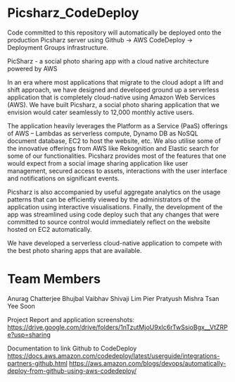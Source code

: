 # Picsharz_CodeDeploy
Code committed to this repository will automatically be deployed onto the production Picsharz server using Github -> AWS CodeDeploy -> Deployment Groups infrastructure.

PicSharz - a social photo sharing app with a cloud native architecture powered by AWS

In an era where most applications that migrate to the cloud adopt a lift and shift approach, we have designed and developed ground up a serverless application that is completely cloud-native using Amazon Web Services (AWS). We have built Picsharz, a social photo sharing application that we envision would cater seamlessly to 12,000 monthly active users. 

The application heavily leverages the Platform as a Service (PaaS) offerings of AWS – Lambdas as serverless compute, Dynamo DB as NoSQL document database, EC2 to host the website, etc. We also utilise some of the innovative offerings from AWS like Rekognition and Elastic search for some of our functionalities. Picsharz provides most of the features that one would expect from a social image sharing application like user management, secured access to assets, interactions with the user interface and notifications on significant events.

Picsharz is also accompanied by useful aggregate analytics on the usage patterns that can be efficiently viewed by the administrators of the application using interactive visualisations. Finally, the development of the app was streamlined using code deploy such that any changes that were committed to source control would immediately reflect on the website hosted on EC2 automatically.

We have developed a serverless cloud-native application to compete with the best photo sharing apps that are available. 

# Team Members
Anurag Chatterjee
Bhujbal Vaibhav Shivaji
Lim Pier
Pratyush Mishra
Tsan Yee Soon

Project Report and application screenshots: https://drive.google.com/drive/folders/1nTzutMjoU9xIc6rTwSsioBgx__VtZRPe?usp=sharing


Documentation to link Github to CodeDeploy
https://docs.aws.amazon.com/codedeploy/latest/userguide/integrations-partners-github.html
https://aws.amazon.com/blogs/devops/automatically-deploy-from-github-using-aws-codedeploy/
